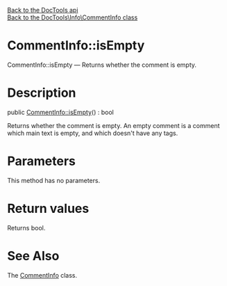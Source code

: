 [Back to the DocTools api](https://github.com/lingtalfi/DocTools/blob/master/doc/api/DocTools.md)<br>
[Back to the DocTools\Info\CommentInfo class](https://github.com/lingtalfi/DocTools/blob/master/doc/api/DocTools/Info/CommentInfo.md)


CommentInfo::isEmpty
================



CommentInfo::isEmpty — Returns whether the comment is empty.




Description
================


public [CommentInfo::isEmpty](https://github.com/lingtalfi/DocTools/blob/master/doc/api/DocTools/Info/CommentInfo/isEmpty.md)() : bool




Returns whether the comment is empty.
An empty comment is a comment which main text is empty, and which doesn't have any tags.




Parameters
================

This method has no parameters.


Return values
================

Returns bool.







See Also
================

The [CommentInfo](https://github.com/lingtalfi/DocTools/blob/master/doc/api/DocTools/Info/CommentInfo.md) class.
